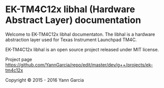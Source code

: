 # EK-TM4C12x libhal (Hardware Abstract Layer) documentation #

Welcome to EK-TM4C12x libhal documentaton. The libhal is a hardware abstraction layer used for Texas Instrument Launchpad TM4C.

EK-TM4C12x libhal is an open source project released under MIT license.

Project page https://github.com/YannGarcia/repo/edit/master/dev/g++/projects/ek-tm4c12x

Copyright © 2015 - 2016 Yann Garcia

